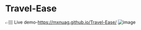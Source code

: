 # Travel-Ease
👉🏽 Live demo-https://mxnuag.github.io/Travel-Ease/
![image](https://github.com/mxnuag/Travel-Ease/assets/95706243/8026fdca-8d6f-454d-900e-254314bee879)
